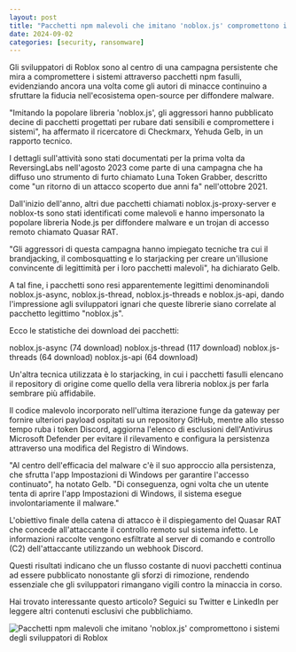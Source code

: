 ```yaml
---
layout: post
title: "Pacchetti npm malevoli che imitano 'noblox.js' compromettono i sistemi degli sviluppatori di Roblox"
date: 2024-09-02
categories: [security, ransomware]
---
```


Gli sviluppatori di Roblox sono al centro di una campagna persistente che mira a compromettere i sistemi attraverso pacchetti npm fasulli, evidenziando ancora una volta come gli autori di minacce continuino a sfruttare la fiducia nell'ecosistema open-source per diffondere malware.

"Imitando la popolare libreria 'noblox.js', gli aggressori hanno pubblicato decine di pacchetti progettati per rubare dati sensibili e compromettere i sistemi", ha affermato il ricercatore di Checkmarx, Yehuda Gelb, in un rapporto tecnico. 

I dettagli sull'attività sono stati documentati per la prima volta da ReversingLabs nell'agosto 2023 come parte di una campagna che ha diffuso uno strumento di furto chiamato Luna Token Grabber, descritto come "un ritorno di un attacco scoperto due anni fa" nell'ottobre 2021. 

Dall'inizio dell'anno, altri due pacchetti chiamati noblox.js-proxy-server e noblox-ts sono stati identificati come malevoli e hanno impersonato la popolare libreria Node.js per diffondere malware e un trojan di accesso remoto chiamato Quasar RAT.

"Gli aggressori di questa campagna hanno impiegato tecniche tra cui il brandjacking, il combosquatting e lo starjacking per creare un'illusione convincente di legittimità per i loro pacchetti malevoli", ha dichiarato Gelb. 

A tal fine, i pacchetti sono resi apparentemente legittimi denominandoli noblox.js-async, noblox.js-thread, noblox.js-threads e noblox.js-api, dando l'impressione agli sviluppatori ignari che queste librerie siano correlate al pacchetto legittimo "noblox.js". 

Ecco le statistiche dei download dei pacchetti:

noblox.js-async (74 download)
noblox.js-thread (117 download)
noblox.js-threads (64 download)
noblox.js-api (64 download)

Un'altra tecnica utilizzata è lo starjacking, in cui i pacchetti fasulli elencano il repository di origine come quello della vera libreria noblox.js per farla sembrare più affidabile.

Il codice malevolo incorporato nell'ultima iterazione funge da gateway per fornire ulteriori payload ospitati su un repository GitHub, mentre allo stesso tempo ruba i token Discord, aggiorna l'elenco di esclusioni dell'Antivirus Microsoft Defender per evitare il rilevamento e configura la persistenza attraverso una modifica del Registro di Windows.

"Al centro dell'efficacia del malware c'è il suo approccio alla persistenza, che sfrutta l'app Impostazioni di Windows per garantire l'accesso continuato", ha notato Gelb. "Di conseguenza, ogni volta che un utente tenta di aprire l'app Impostazioni di Windows, il sistema esegue involontariamente il malware."

L'obiettivo finale della catena di attacco è il dispiegamento del Quasar RAT che concede all'attaccante il controllo remoto sul sistema infetto. Le informazioni raccolte vengono esfiltrate al server di comando e controllo (C2) dell'attaccante utilizzando un webhook Discord.

Questi risultati indicano che un flusso costante di nuovi pacchetti continua ad essere pubblicato nonostante gli sforzi di rimozione, rendendo essenziale che gli sviluppatori rimangano vigili contro la minaccia in corso.

Hai trovato interessante questo articolo? Seguici su Twitter e LinkedIn per leggere altri contenuti esclusivi che pubblichiamo.

![Pacchetti npm malevoli che imitano 'noblox.js' compromettono i sistemi degli sviluppatori di Roblox](/PirateSec/assets/images/2024-09-02-malicious-npm-packages-mimicking-noblox-js-compromise-roblox-developers-systems.png)
